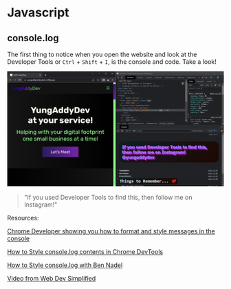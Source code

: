 # Javascript

## console.log

The first thing to notice when you open the website and look at the Developer Tools or `Ctrl` + `Shift` + `I`, is the console and code. Take a look!

![Console ScreenShot](/images/Screenshot_ConsoleMD.png "Screenshot of my Console")

> "If you used Developer Tools to find this, then follow me on Instagram!"

Resources:

[Chrome Developer showing you how to format and style messages in the console](https://www.telerik.com/blogs/how-to-style-console-log-contents-in-chrome-devtools "Style messages from Chrome")

[How to Style console.log contents in Chrome DevTools](https://www.telerik.com/blogs/how-to-style-console-log-contents-in-chrome-devtools "Article about styling console")

[How to Style console.log with Ben Nadel](https://www.bennadel.com/blog/3941-styling-console-log-output-formatting-with-css.htm "Article from Ben Nadel")

[Video from Web Dev Simplified](https://www.youtube.com/watch?v=UTFnBsJUN00 "You Can Use CSS To Style console.log!")
